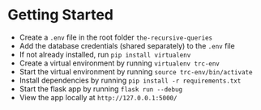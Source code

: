 # Getting Started

- Create a `.env` file in the root folder `the-recursive-queries`
- Add the database credentials (shared separately) to the `.env` file
- If not already installed, run `pip install virtualenv`
- Create a virtual environment by running `virtualenv trc-env`
- Start the virtual environment by running `source trc-env/bin/activate`
- Install dependencies by running `pip install -r requirements.txt`
- Start the flask app by running `flask run --debug`
- View the app locally at `http://127.0.0.1:5000/`
